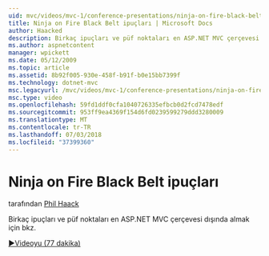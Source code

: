 ```yaml
---
uid: mvc/videos/mvc-1/conference-presentations/ninja-on-fire-black-belt-tips
title: Ninja on Fire Black Belt ipuçları | Microsoft Docs
author: Haacked
description: Birkaç ipuçları ve püf noktaları en ASP.NET MVC çerçevesi dışında almak için bkz.
ms.author: aspnetcontent
manager: wpickett
ms.date: 05/12/2009
ms.topic: article
ms.assetid: 8b92f005-930e-458f-b91f-b0e15bb7399f
ms.technology: dotnet-mvc
msc.legacyurl: /mvc/videos/mvc-1/conference-presentations/ninja-on-fire-black-belt-tips
msc.type: video
ms.openlocfilehash: 59fd1ddf0cfa1040726335efbcb0d2fcd7478edf
ms.sourcegitcommit: 953ff9ea4369f154d6fd0239599279ddd3280009
ms.translationtype: MT
ms.contentlocale: tr-TR
ms.lasthandoff: 07/03/2018
ms.locfileid: "37399360"
---
```

<a name="ninja-on-fire-black-belt-tips"></a>Ninja on Fire Black Belt ipuçları
====================
tarafından [Phil Haack](https://github.com/Haacked)

Birkaç ipuçları ve püf noktaları en ASP.NET MVC çerçevesi dışında almak için bkz.

[&#9654;Videoyu (77 dakika)](https://channel9.msdn.com/Blogs/ASP-NET-Site-Videos/ninja-on-fire-black-belt-tips)
